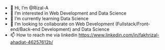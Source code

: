 - 👋 Hi, I’m @Rizal-A
- 👀 I’m interested in Web Development and Data Science
- 🌱 I’m currently learning Data Science
- 💞️ I’m looking to collaborate on Web Development (Fullstack/Front-end/Back-end Development) and Data Science
- 📫 How to reach me via linkedin https://www.linkedin.com/in/fakhrizal-ahadiat-46257612b/

<!---
Rizal-A/Rizal-A is a ✨ special ✨ repository because its `README.md` (this file) appears on your GitHub profile.
You can click the Preview link to take a look at your changes.
--->
